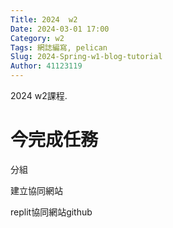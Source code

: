 ```yaml
---
Title: 2024  w2
Date: 2024-03-01 17:00
Category: w2
Tags: 網誌編寫, pelican
Slug: 2024-Spring-w1-blog-tutorial
Author: 41123119
---
```


2024 w2課程.

<!-- PELICAN_END_SUMMARY -->

# 今完成任務
分組

建立協同網站

replit協同網站github




